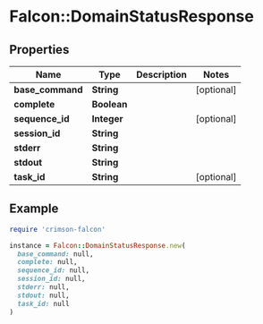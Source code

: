 # Falcon::DomainStatusResponse

## Properties

| Name | Type | Description | Notes |
| ---- | ---- | ----------- | ----- |
| **base_command** | **String** |  | [optional] |
| **complete** | **Boolean** |  |  |
| **sequence_id** | **Integer** |  | [optional] |
| **session_id** | **String** |  |  |
| **stderr** | **String** |  |  |
| **stdout** | **String** |  |  |
| **task_id** | **String** |  | [optional] |

## Example

```ruby
require 'crimson-falcon'

instance = Falcon::DomainStatusResponse.new(
  base_command: null,
  complete: null,
  sequence_id: null,
  session_id: null,
  stderr: null,
  stdout: null,
  task_id: null
)
```

